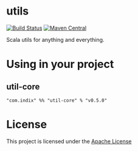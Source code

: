 # utils
[![Build Status](https://travis-ci.org/indix/utils.svg?branch=master)](https://travis-ci.org/indix/utils)
[![Maven Central](https://maven-badges.herokuapp.com/maven-central/com.indix/util-core_2.11/badge.svg)](https://maven-badges.herokuapp.com/maven-central/com.indix/util-core_2.11)

Scala utils for anything and everything.

# Using in your project

## util-core

`"com.indix" %% "util-core" % "v0.5.0"`

# License

This project is licensed under the [Apache License](https://raw.githubusercontent.com/indix/utils/master/LICENSE)

